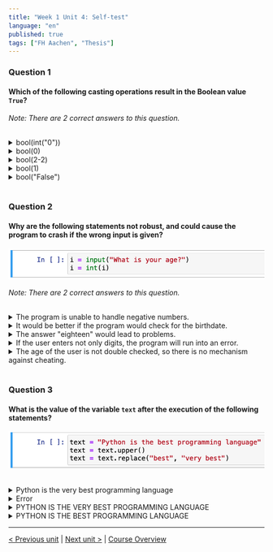 ```yaml
---
title: "Week 1 Unit 4: Self-test"
language: "en"
published: true
tags: ["FH Aachen", "Thesis"]
---
```


### Question 1

#### Which of the following casting operations result in the Boolean value ```True```?

*Note: There are 2 correct answers to this question.*

<br>

<details>
	<summary>bool(int("0"))</summary>
	❌
</details>


<details>
	<summary>bool(0)</summary>
	❌
</details>


<details>
	<summary>bool(2-2)</summary>
	❌
</details>


<details>
	<summary>bool(1) </summary>
	✅
</details>


<details>
	<summary>bool("False") </summary>
	✅
</details>

<br>

### Question 2

#### Why are the following statements not robust, and could cause the program to crash if the wrong input is given?

<img src=imgs/week1_unit4_f2.png width="600"><br>

*Note: There are 2 correct answers to this question.*

<br>

<details>
	<summary>The program is unable to handle negative numbers.</summary>
	❌
</details>


<details>
	<summary>It would be better if the program would check for the birthdate.</summary>
	❌
</details>


<details>
	<summary>The answer "eighteen" would lead to problems.</summary>
	✅
</details>


<details>
	<summary>If the user enters not only digits, the program will run into an error.</summary>
	✅
</details>


<details>
	<summary>The age of the user is not double checked, so there is no mechanism against cheating.</summary>
	❌
</details>

<br>

### Question 3

#### What is the value of the variable ```text``` after the execution of the following statements?

<img src=imgs/week1_unit4_f3.png width="600"><br><br>

<details>
	<summary>Python is the very best programming language</summary>
	❌
</details>


<details>
	<summary>Error</summary>
	❌
</details>


<details>
	<summary>PYTHON IS THE VERY BEST PROGRAMMING LANGUAGE</summary>
	❌
</details>


<details>
	<summary>PYTHON IS THE BEST PROGRAMMING LANGUAGE</summary>
	✅
</details>

---

[< Previous unit](/teaching/python-mooc/week1_unit4_what_is_a_data_type) | [Next unit >](/teaching/python-mooc/week1_unit5_using_if_statements) |
[Course Overview](/teaching/python-mooc)